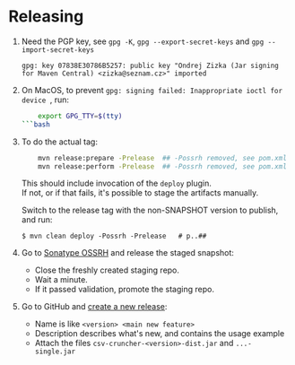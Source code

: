 
Releasing
=========

1) Need the PGP key, see `gpg -K`, `gpg --export-secret-keys` and `gpg --import-secret-keys`
       
       gpg: key 07838E30786B5257: public key "Ondrej Zizka (Jar signing for Maven Central) <zizka@seznam.cz>" imported

2) On MacOS, to prevent `gpg: signing failed: Inappropriate ioctl for device `, run:

   ```bash
       export GPG_TTY=$(tty)
   ```bash
   
3) To do the actual tag:

   ```bash
       mvn release:prepare -Prelease  ## -Possrh removed, see pom.xml
       mvn release:perform -Prelease  ## -Possrh removed, see pom.xml
   ```

    This should include invocation of the `deploy` plugin.  
    If not, or if that fails, it's possible to stage the artifacts manually.   
    
    Switch to the release tag with the non-SNAPSHOT version to publish, and run:
        
       $ mvn clean deploy -Possrh -Prelease   # p..##

4) Go to [Sonatype OSSRH](https://oss.sonatype.org/#stagingRepositories) and release the staged snapshot:
   * Close the freshly created staging repo.
   * Wait a minute.
   * If it passed validation, promote the staging repo.

5) Go to GitHub and [create a new release](https://github.com/OndraZizka/csv-cruncher/releases/new):
   * Name is like `<version> <main new feature>`
   * Description describes what's new, and contains the usage example
   * Attach the files `csv-cruncher-<version>-dist.jar` and `...-single.jar` 

